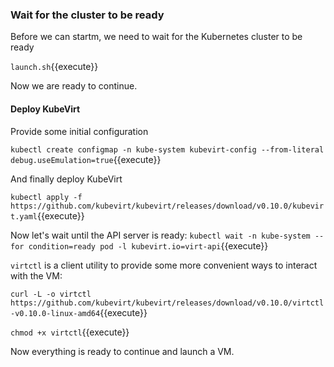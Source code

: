 ### Wait for the cluster to be ready

Before we can startm, we need to wait for the Kubernetes cluster to be ready

`launch.sh`{{execute}}

Now we are ready to continue.

#### Deploy KubeVirt

Provide some initial configuration

`kubectl create configmap -n kube-system kubevirt-config --from-literal debug.useEmulation=true`{{execute}}

And finally deploy KubeVirt

`kubectl apply -f https://github.com/kubevirt/kubevirt/releases/download/v0.10.0/kubevirt.yaml`{{execute}}

Now let's wait until the API server is ready:
`kubectl wait -n kube-system --for condition=ready pod -l kubevirt.io=virt-api`{{execute}}


`virtctl` is a client utility to provide some more convenient ways to interact with the VM:

`curl -L -o virtctl https://github.com/kubevirt/kubevirt/releases/download/v0.10.0/virtctl-v0.10.0-linux-amd64`{{execute}}

`chmod +x virtctl`{{execute}}

Now everything is ready to continue and launch a VM.
